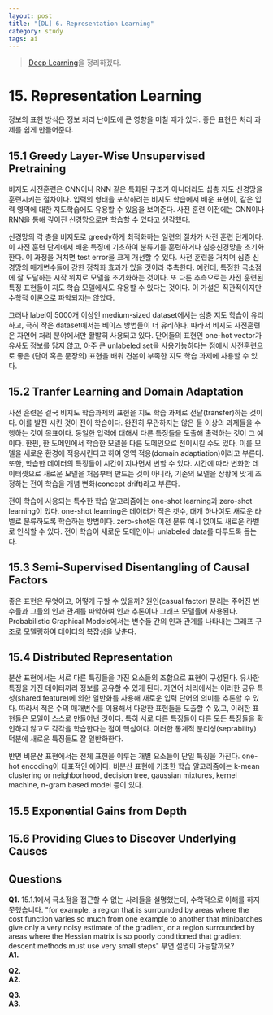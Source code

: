 ```yaml
---
layout: post
title: "[DL] 6. Representation Learning"
category: study
tags: ai
---
```


> [Deep Learning]을 정리하겠다.

# 15. Representation Learning
정보의 표현 방식은 정보 처리 난이도에 큰 영향을 미칠 때가 있다. 좋은 표현은 처리 과제를 쉽게 만들어준다.

<!--more-->
## 15.1 Greedy Layer-Wise Unsupervised Pretraining
비지도 사전훈련은 CNN이나 RNN 같은 특화된 구조가 아니더라도 십층 지도 신경망을 훈련시키는 절차이다.
입력의 형태을 포착하려는 비지도 학습에서 배운 표현이, 같은 입력 영역에 대한 지도학습에도 유용할 수 있음을 보여준다.
사전 훈련 이전에는 CNN이나 RNN을 통해 깊어진 신경망으로만 학습할 수 있다고 생각했다.

신경망의 각 층을 비지도로 greedy하게 최적화하는 일련의 절차가 사전 훈련 단계이다.
이 사전 훈련 단계에서 배운 특징에 기초하여 분류기를 훈련하거나 심층신경망을 초기화한다. 
이 과정을 거치면 test error을 크게 개선할 수 있다.
사전 훈련을 거치며 심층 신경망의 매개변수들에 강한 정칙화 효과가 있을 것이라 추측한다. 예컨데, 특정한 극소점에 잘 도달하는 시작 위치로 모델을 초기화하는 것이다.
또 다른 추측으로는 사전 훈련된 특징 표현들이 지도 학습 모델에서도 유용할 수 있다는 것이다. 이 가설은 직관적이지만 수학적 이론으로 파악되지는 않았다.

그러나 label이 5000개 이상인 medium-sized dataset에서는 심층 지도 학습이 유리하고, 극히 작은 dataset에서는 베이즈 방법들이 더 유리하다. 따라서 비지도 사전훈련은 자연어 처리 분야에서만 활발히 사용되고 있다. 단어들의 표현인 one-hot vector가 유사도 정보를 담지 않고, 아주 큰 unlabeled set을 사용가능하다는 점에서 사전훈련으로 좋은 (단어 혹은 문장의) 표현을 배워 견본이 부족한 지도 학습 과제에 사용할 수 있다.

## 15.2 Tranfer Learning and Domain Adaptation
사전 훈련은 결국 비지도 학습과제의 표현을 지도 학습 과제로 전달(transfer)하는 것이다. 이를 발전 시킨 것이 전이 학습이다.
완전히 무관하지는 않은 둘 이상의 과제들을 수행하는 것이 목표이다.
동일한 입력에 대해서 다른 특징들을 도출해 출력하는 것이 그 예이다.
한편, 한 도메인에서 학습한 모델을 다른 도메인으로 전이시킬 수도 있다. 이를 모델을 새로운 환경에 적응시킨다고 하여 영역 적응(domain adaptiation)이라고 부른다.
또한, 학습한 데이터의 특징들이 시간이 지나면서 변할 수 있다. 시간에 따라 변화한 데이터셋으로 새로운 모델을 처음부터 만드는 것이 아니라, 기존의 모델을 상황에 맞게 조정하는 전이 학습을 개념 변화(concept drift)라고 부른다.

전이 학습에 사용되는 특수한 학습 알고리즘에는 one-shot learning과 zero-shot learning이 있다. one-shot learning은 데이터가 적은 갯수, 대개 하나여도 새로운 라벨로 분류하도록 학습하는 방법이다. zero-shot은 이전 분류 예시 없이도 새로운 라벨로 인식할 수 있다. 전이 학습이 새로운 도메인이나 unlabeled data를 다루도록 돕는다.

## 15.3 Semi-Supervised Disentangling of Causal Factors
좋은 표현은 무엇이고, 어떻게 구할 수 있을까? 
원인(casual factor) 분리는 주어진 변수들과 그들의 인과 관계를 파악하여 인과 추론이나 그래프 모델들에 사용된다. Probabilistic Graphical Models에서는 변수들 간의 인과 관계를 나타내는 그래프 구조로 모델링하여 데이터의 복잡성을 낮춘다.

## 15.4 Distributed Representation
분산 표현에서는 서로 다른 특징들을 가진 요소들의 조합으로 표현이 구성된다. 유사한 특징을 가진 데이터끼리 정보를 공유할 수 있게 된다. 자연어 처리에서는 이러한 공유 특성(shared feature)에 의한 일반화를 사용해 새로운 입력 단어의 의미를 추론할 수 있다.
따라서 적은 수의 매개변수를 이용해서 다양한 표현들을 도출할 수 있고, 이러한 표현들은 모델이 스스로 만들어낸 것이다. 특히 서로 다른 특징들이 다른 모든 특징들을 확인하지 않고도 각각을 학습한다는 점이 핵심이다. 이러한 통계적 분리성(seprability) 덕분에 새로운 특징들도 잘 일반화한다.

반면 비분산 표현에서는 전체 표현을 이루는 개별 요소들이 단일 특징을 가진다. one-hot encoding이 대표적인 예이다. 비분산 표현에 기초한 학습 알고리즘에는 k-mean clustering or neighborhood, decision tree, gaussian mixtures, kernel machine, n-gram based model 등이 있다.

## 15.5 Exponential Gains from Depth
## 15.6 Providing Clues to Discover Underlying Causes


## Questions
**Q1.** 15.1.1에서 극소점을 접근할 수 없는 사례들을 설명했는데, 수학적으로 이해를 하지 못했습니다. "for example, a region that is surrounded by areas where the cost function varies so much from one example to another that minibatches give only a very noisy estimate of the gradient, or a region surrounded by areas where the Hessian matrix is so poorly conditioned that gradient descent methods must use very small steps" 부연 설명이 가능할까요?    <br>
**A1.** 

**Q2.**  <br> 
**A2.** 

**Q3.**   <br>
**A3.**




<!-- Links -->
[Deep Learning]: https://github.com/baejaeho18/MyLibrary/blob/main/Machine%20Learning/deeplearningbook.pdf
[effective capacity]: https://munjeongkang.github.io/ANN2/
[LeCun, 1998a]: http://vision.stanford.edu/cs598_spring07/papers/Lecun98.pdf
[Deng&Yu, 2014]: https://nowpublishers.com/article/Details/SIG-039
[Graves, 2015]: https://arxiv.org/pdf/1508.0850.pdf